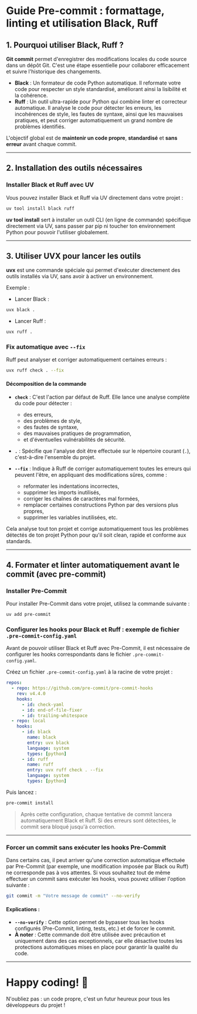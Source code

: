 # Guide Pre-commit : formattage, linting et utilisation Black, Ruff

## 1. Pourquoi utiliser Black, Ruff ?

**Git commit** permet d'enregistrer des modifications locales du code source dans un dépôt Git. C'est une étape essentielle pour collaborer efficacement et suivre l'historique des changements.

- **Black** : Un formateur de code Python automatique. Il reformate votre code pour respecter un style standardisé, améliorant ainsi la lisibilité et la cohérence.
- **Ruff** : Un outil ultra-rapide pour Python qui combine linter et correcteur automatique. Il analyse le code pour détecter les erreurs, les incohérences de style, les fautes de syntaxe, ainsi que les mauvaises pratiques, et peut corriger automatiquement un grand nombre de problèmes identifiés.

L'objectif global est de **maintenir un code propre**, **standardisé** et **sans erreur** avant chaque commit.

---

## 2. Installation des outils nécessaires

### Installer Black et Ruff avec UV

Vous pouvez installer Black et Ruff via UV directement dans votre projet :

```bash
uv tool install black ruff
```

**uv tool install** sert à installer un outil CLI (en ligne de commande) spécifique directement via UV, sans passer par pip ni toucher ton environnement Python pour pouvoir l'utiliser globalement.

---

## 3. Utiliser UVX pour lancer les outils

**uvx** est une commande spéciale qui permet d'exécuter directement des outils installés via UV, sans avoir à activer un environnement.

Exemple :

- Lancer Black :

```bash
uvx black .
```

- Lancer Ruff :

```bash
uvx ruff .
```

### Fix automatique avec `--fix`

Ruff peut analyser et corriger automatiquement certaines erreurs :

```bash
uvx ruff check . --fix
```

#### Décomposition de la commande

- **`check`** :
  C'est l'action par défaut de Ruff. Elle lance une analyse complète du code pour détecter :
  - des erreurs,
  - des problèmes de style,
  - des fautes de syntaxe,
  - des mauvaises pratiques de programmation,
  - et d'éventuelles vulnérabilités de sécurité.

- **`.`** :
  Spécifie que l'analyse doit être effectuée sur le répertoire courant (`.`), c'est-à-dire l'ensemble du projet.

- **`--fix`** :
  Indique à Ruff de corriger automatiquement toutes les erreurs qui peuvent l'être, en appliquant des modifications sûres, comme :
  - reformater les indentations incorrectes,
  - supprimer les imports inutilisés,
  - corriger les chaînes de caractères mal formées,
  - remplacer certaines constructions Python par des versions plus propres,
  - supprimer les variables inutilisées, etc.

Cela analyse tout ton projet et corrige automatiquement tous les problèmes détectés de ton projet Python pour qu'il soit clean, rapide et conforme aux standards.

---

## 4. Formater et linter automatiquement avant le commit (avec pre-commit)

### Installer Pre-Commit

Pour installer Pre-Commit dans votre projet, utilisez la commande suivante :

```bash
uv add pre-commit
```

### Configurer les hooks pour Black et Ruff : exemple de fichier `.pre-commit-config.yaml`

Avant de pouvoir utiliser Black et Ruff avec Pre-Commit, il est nécessaire de configurer les hooks correspondants dans le fichier `.pre-commit-config.yaml`.

Créez un fichier `.pre-commit-config.yaml` à la racine de votre projet :

```yaml
repos:
  - repo: https://github.com/pre-commit/pre-commit-hooks
    rev: v4.4.0
    hooks:
      - id: check-yaml
      - id: end-of-file-fixer
      - id: trailing-whitespace
  - repo: local
    hooks:
      - id: black
        name: black
        entry: uvx black
        language: system
        types: [python]
      - id: ruff
        name: ruff
        entry: uvx ruff check . --fix
        language: system
        types: [python]
```

Puis lancez :

```bash
pre-commit install
```

> Après cette configuration, chaque tentative de commit lancera automatiquement Black et Ruff. Si des erreurs sont détectées, le commit sera bloqué jusqu'à correction.

---
### Forcer un commit sans exécuter les hooks Pre-Commit

Dans certains cas, il peut arriver qu'une correction automatique effectuée par Pre-Commit (par exemple, une modification imposée par Black ou Ruff) ne corresponde pas à vos attentes. Si vous souhaitez tout de même effectuer un commit sans exécuter les hooks, vous pouvez utiliser l'option suivante :

```bash
git commit -m "Votre message de commit" --no-verify
```

#### Explications :
- **`--no-verify`** : Cette option permet de bypasser tous les hooks configurés (Pre-Commit, linting, tests, etc.) et de forcer le commit.
- **À noter** : Cette commande doit être utilisée avec précaution et uniquement dans des cas exceptionnels, car elle désactive toutes les protections automatiques mises en place pour garantir la qualité du code.

---


# Happy coding! 🚀

N'oubliez pas : un code propre, c'est un futur heureux pour tous les développeurs du projet !
